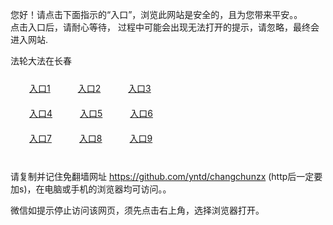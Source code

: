 您好！请点击下面指示的“入口”，浏览此网站是安全的，且为您带来平安。。 <br/>
点击入口后，请耐心等待， 过程中可能会出现无法打开的提示，请忽略，最终会进入网站. </br>

法轮大法在长春<br/>
<div style="padding:10px"><a style="margin:20px" target="_blank" href="https://d39bd95k8i8seb.cloudfront.net/2Qpsp?qlhsoc" id="ccLink1" rel="nofollow">入口1</a> <a target="_blank" style="margin:20px" href="https://d3k3ezggpxeh36.cloudfront.net/2Qpsp?dmiyk" id="ccLink2" rel="nofollow">入口2</a> <a style="margin:20px" target="_blank" href="https://d1fczqx1ej67t6.cloudfront.net/2Qpsp?xgtlsgk" id="ccLink3" rel="nofollow">入口3</a></div>

<div style="padding:10px" ><a style="margin:20px" target="_blank" href="https://d39bd95k8i8seb.cloudfront.net/2Qpsp?qlhsoc" id="ccLink4" rel="nofollow">入口4</a> <a style="margin:20px" href="https://d3k3ezggpxeh36.cloudfront.net/2Qpsp?dmiyk" target="_blank" id="ccLink5" rel="nofollow">入口5</a> <a style="margin:20px" href="https://d1fczqx1ej67t6.cloudfront.net/2Qpsp?xgtlsgk" target="_blank" id="ccLink6" rel="nofollow">入口6</a></div>

<div style="padding:10px"><a style="margin:20px" target="_blank" href="https://d39bd95k8i8seb.cloudfront.net/2Qpsp?qlhsoc" id="ccLink7" rel="nofollow">入口7</a> <a style="margin:20px" href="https://d3k3ezggpxeh36.cloudfront.net/2Qpsp?dmiyk" target="_blank" id="ccLink8" rel="nofollow">入口8</a> <a style="margin:20px" target="_blank" href="https://d1fczqx1ej67t6.cloudfront.net/2Qpsp?xgtlsgk" id="ccLink9" rel="nofollow">入口9</a></div>

<br/>



请复制并记住免翻墙网址 https://github.com/yntd/changchunzx (http后一定要加s)，在电脑或手机的浏览器均可访问。。<br/>

微信如提示停止访问该网页，须先点击右上角，选择浏览器打开。
